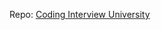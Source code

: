 Repo: [Coding Interview University](https://github.com/jwasham/coding-interview-university/tree/main)

